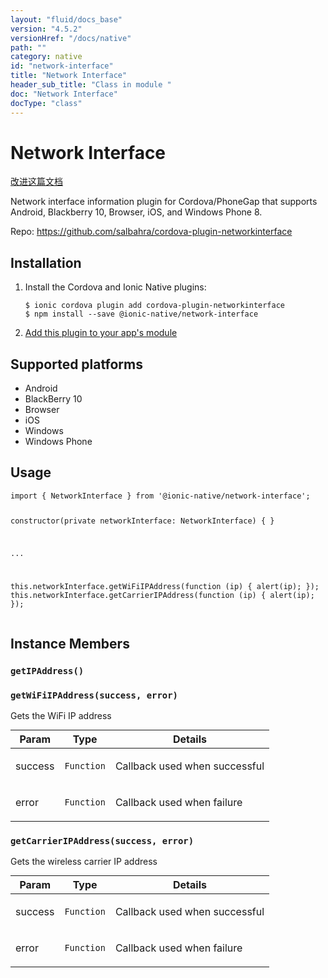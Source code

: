 ```yaml
---
layout: "fluid/docs_base"
version: "4.5.2"
versionHref: "/docs/native"
path: ""
category: native
id: "network-interface"
title: "Network Interface"
header_sub_title: "Class in module "
doc: "Network Interface"
docType: "class"
---
```


<h1 class="api-title">Network Interface</h1>

<a class="improve-v2-docs" href="http://github.com/ionic-team/ionic-native/edit/master/src/@ionic-native/plugins/network-interface/index.ts#L1">
  改进这篇文档
</a>







<p>Network interface information plugin for Cordova/PhoneGap that supports Android, Blackberry 10, Browser, iOS, and Windows Phone 8.</p>


<p>Repo:
  <a href="https://github.com/salbahra/cordova-plugin-networkinterface">
    https://github.com/salbahra/cordova-plugin-networkinterface
  </a>
</p>


<h2><a class="anchor" name="installation" href="#installation"></a>Installation</h2>
<ol class="installation">
  <li>Install the Cordova and Ionic Native plugins:<br>
    <pre><code class="nohighlight">$ ionic cordova plugin add cordova-plugin-networkinterface
$ npm install --save @ionic-native/network-interface
</code></pre>
  </li>
  <li><a href="https://ionicframework.com/docs/native/#Add_Plugins_to_Your_App_Module">Add this plugin to your app's module</a></li>
</ol>



<h2><a class="anchor" name="platforms" href="#platforms"></a>Supported platforms</h2>
<ul>
  <li>Android</li><li>BlackBerry 10</li><li>Browser</li><li>iOS</li><li>Windows</li><li>Windows Phone</li>
</ul>






<h2><a class="anchor" name="usage" href="#usage"></a>Usage</h2>
<pre><code class="lang-typescript">import { NetworkInterface } from &#39;@ionic-native/network-interface&#39;;


constructor(private networkInterface: NetworkInterface) { }

...

this.networkInterface.getWiFiIPAddress(function (ip) { alert(ip); });
this.networkInterface.getCarrierIPAddress(function (ip) { alert(ip); });
</code></pre>








<h2><a class="anchor" name="instance-members" href="#instance-members"></a>Instance Members</h2>
<h3><a class="anchor" name="getIPAddress" href="#getIPAddress"></a><code>getIPAddress()</code></h3>





<h3><a class="anchor" name="getWiFiIPAddress" href="#getWiFiIPAddress"></a><code>getWiFiIPAddress(success,&nbsp;error)</code></h3>


Gets the WiFi IP address
<table class="table param-table" style="margin:0;">
  <thead>
  <tr>
    <th>Param</th>
    <th>Type</th>
    <th>Details</th>
  </tr>
  </thead>
  <tbody>
  <tr>
    <td>
      success</td>
    <td>
      <code>Function</code>
    </td>
    <td>
      <p>Callback used when successful</p>
</td>
  </tr>

  <tr>
    <td>
      error</td>
    <td>
      <code>Function</code>
    </td>
    <td>
      <p>Callback used when failure</p>
</td>
  </tr>
  </tbody>
</table>

<h3><a class="anchor" name="getCarrierIPAddress" href="#getCarrierIPAddress"></a><code>getCarrierIPAddress(success,&nbsp;error)</code></h3>


Gets the wireless carrier IP address
<table class="table param-table" style="margin:0;">
  <thead>
  <tr>
    <th>Param</th>
    <th>Type</th>
    <th>Details</th>
  </tr>
  </thead>
  <tbody>
  <tr>
    <td>
      success</td>
    <td>
      <code>Function</code>
    </td>
    <td>
      <p>Callback used when successful</p>
</td>
  </tr>

  <tr>
    <td>
      error</td>
    <td>
      <code>Function</code>
    </td>
    <td>
      <p>Callback used when failure</p>
</td>
  </tr>
  </tbody>
</table>








